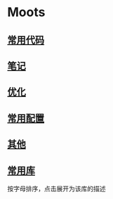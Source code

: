 # Moots

## [常用代码](/Markdowns/Snippets.md)


## [笔记](/Markdowns/Notes.md)


## [优化](/Markdowns/Optimizing.md)



## [常用配置](/Markdowns/Config.md)


## [其他](/Markdowns/Others.md)



## [常用库](/Markdowns/LIBRARY.md)
按字母排序，点击展开为该库的描述
